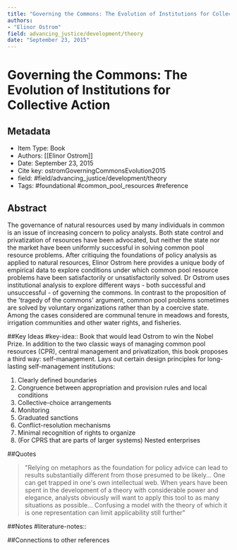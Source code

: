 ```yaml
---
title: "Governing the Commons: The Evolution of Institutions for Collective Action"
authors:  
- "Elinor Ostrom"
field: advancing_justice/development/theory
date: "September 23, 2015"
---
```


# Governing the Commons: The Evolution of Institutions for Collective Action

## Metadata
* Item Type: Book
* Authors: [[Elinor Ostrom]]
* Date: September 23, 2015
* Cite key: ostromGoverningCommonsEvolution2015
* field: #field/advancing_justice/development/theory
* Tags: 
#foundational
#common_pool_resources
#reference


## Abstract

The governance of natural resources used by many individuals in common is an issue of increasing concern to policy analysts. Both state control and privatization of resources have been advocated, but neither the state nor the market have been uniformly successful in solving common pool resource problems. After critiquing the foundations of policy analysis as applied to natural resources, Elinor Ostrom here provides a unique body of empirical data to explore conditions under which common pool resource problems have been satisfactorily or unsatisfactorily solved. Dr Ostrom uses institutional analysis to explore different ways - both successful and unsuccessful - of governing the commons. In contrast to the proposition of the 'tragedy of the commons' argument, common pool problems sometimes are solved by voluntary organizations rather than by a coercive state. Among the cases considered are communal tenure in meadows and forests, irrigation communities and other water rights, and fisheries.


##Key Ideas
#key-idea:: Book that would lead Ostrom to win the Nobel Prize. In addition to the two classic ways of managing common pool resources (CPR), central management and privatization, this book proposes a third way: self-management. Lays out certain design principles for long-lasting self-management institutions:
 
 1. Clearly defined boundaries
2. Congruence between appropriation and provision rules and local conditions
3. Collective-choice arrangements
4. Monitoring
5. Graduated sanctions
6. Conflict-resolution mechanisms
7. Minimal recognition of rights to organize
8. (For CPRS that are parts of larger systems) Nested enterprises


##Quotes
> "Relying on metaphors as the foundation for policy advice can lead to results substantially different from those presumed to be likely... One can get trapped in one's own intellectual web. When years have been spent in the development of a theory with considerable power and elegance, analysts obviously will want to apply this tool to as many situations as possible... Confusing a model with the theory of which it is one representation can limit applicability still further"

##Notes
#literature-notes:: 

##Connections to other references